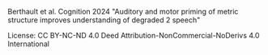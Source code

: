 Berthault et al. Cognition 2024 "Auditory and motor priming of metric structure improves understanding of degraded
2	speech" 

License: CC BY-NC-ND 4.0 Deed Attribution-NonCommercial-NoDerivs 4.0 International
